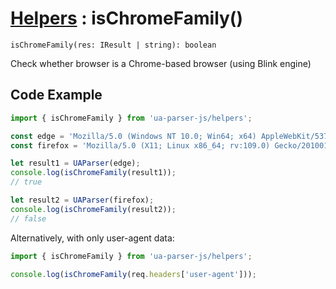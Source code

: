 # [Helpers](/api/submodules/helpers/overview) : isChromeFamily()

`isChromeFamily(res: IResult | string): boolean`

Check whether browser is a Chrome-based browser (using Blink engine)

## Code Example

```js [example.js]
import { isChromeFamily } from 'ua-parser-js/helpers';

const edge = 'Mozilla/5.0 (Windows NT 10.0; Win64; x64) AppleWebKit/537.36 (KHTML, like Gecko) Chrome/119.0.0.0 Safari/537.36 Edg/119.0.2151.58';
const firefox = 'Mozilla/5.0 (X11; Linux x86_64; rv:109.0) Gecko/20100101 Firefox/111.0';

let result1 = UAParser(edge);
console.log(isChromeFamily(result1));
// true

let result2 = UAParser(firefox);
console.log(isChromeFamily(result2)); 
// false
```

Alternatively, with only user-agent data:

```js [example-server.js]
import { isChromeFamily } from 'ua-parser-js/helpers';

console.log(isChromeFamily(req.headers['user-agent']));
```